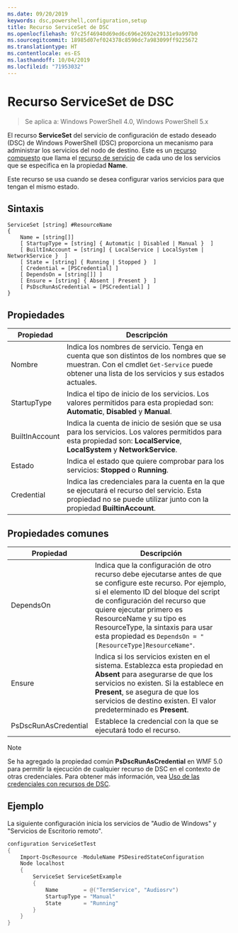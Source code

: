 ```yaml
---
ms.date: 09/20/2019
keywords: dsc,powershell,configuration,setup
title: Recurso ServiceSet de DSC
ms.openlocfilehash: 97c25f46940d69ed6c696e2692e29131e9a997b0
ms.sourcegitcommit: 18985d07ef024378c8590dc7a983099ff9225672
ms.translationtype: HT
ms.contentlocale: es-ES
ms.lasthandoff: 10/04/2019
ms.locfileid: "71953032"
---
```

# <a name="dsc-serviceset-resource"></a>Recurso ServiceSet de DSC

> Se aplica a: Windows PowerShell 4.0, Windows PowerShell 5.x

El recurso **ServiceSet** del servicio de configuración de estado deseado (DSC) de Windows PowerShell (DSC) proporciona un mecanismo para administrar los servicios del nodo de destino. Este es un [recurso compuesto](../../../resources/authoringResourceComposite.md) que llama el [recurso de servicio](serviceResource.md) de cada uno de los servicios que se especifica en la propiedad **Name**.

Este recurso se usa cuando se desea configurar varios servicios para que tengan el mismo estado.

## <a name="syntax"></a>Sintaxis

```Syntax
ServiceSet [string] #ResourceName
{
    Name = [string[]]
    [ StartupType = [string] { Automatic | Disabled | Manual }  ]
    [ BuiltInAccount = [string] { LocalService | LocalSystem | NetworkService }  ]
    [ State = [string] { Running | Stopped }  ]
    [ Credential = [PSCredential] ]
    [ DependsOn = [string[]] ]
    [ Ensure = [string] { Absent | Present }  ]
    [ PsDscRunAsCredential = [PSCredential] ]
}
```

## <a name="properties"></a>Propiedades

|Propiedad |Descripción |
|---|---|
|Nombre |Indica los nombres de servicio. Tenga en cuenta que son distintos de los nombres que se muestran. Con el cmdlet `Get-Service` puede obtener una lista de los servicios y sus estados actuales. |
|StartupType |Indica el tipo de inicio de los servicios. Los valores permitidos para esta propiedad son: **Automatic**, **Disabled** y **Manual**. |
|BuiltInAccount |Indica la cuenta de inicio de sesión que se usa para los servicios. Los valores permitidos para esta propiedad son: **LocalService**, **LocalSystem** y **NetworkService**. |
|Estado |Indica el estado que quiere comprobar para los servicios: **Stopped** o **Running**. |
|Credential |Indica las credenciales para la cuenta en la que se ejecutará el recurso del servicio. Esta propiedad no se puede utilizar junto con la propiedad **BuiltinAccount**. |

## <a name="common-properties"></a>Propiedades comunes

|Propiedad |Descripción |
|---|---|
|DependsOn |Indica que la configuración de otro recurso debe ejecutarse antes de que se configure este recurso. Por ejemplo, si el elemento ID del bloque del script de configuración del recurso que quiere ejecutar primero es ResourceName y su tipo es ResourceType, la sintaxis para usar esta propiedad es `DependsOn = "[ResourceType]ResourceName"`. |
|Ensure |Indica si los servicios existen en el sistema. Establezca esta propiedad en **Absent** para asegurarse de que los servicios no existen. Si la establece en **Present**, se asegura de que los servicios de destino existen. El valor predeterminado es **Present**. |
|PsDscRunAsCredential |Establece la credencial con la que se ejecutará todo el recurso. |

> [!NOTE]
> Se ha agregado la propiedad común **PsDscRunAsCredential** en WMF 5.0 para permitir la ejecución de cualquier recurso de DSC en el contexto de otras credenciales. Para obtener más información, vea [Uso de las credenciales con recursos de DSC](../../../configurations/runasuser.md).

## <a name="example"></a>Ejemplo

La siguiente configuración inicia los servicios de "Audio de Windows" y "Servicios de Escritorio remoto".

```powershell
configuration ServiceSetTest
{
    Import-DscResource -ModuleName PSDesiredStateConfiguration
    Node localhost
    {
        ServiceSet ServiceSetExample
        {
            Name        = @("TermService", "Audiosrv")
            StartupType = "Manual"
            State       = "Running"
        }
    }
}
```